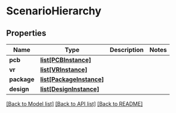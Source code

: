 # ScenarioHierarchy

## Properties
Name | Type | Description | Notes
------------ | ------------- | ------------- | -------------
**pcb** | [**list[PCBInstance]**](PCBInstance.md) |  | 
**vr** | [**list[VRInstance]**](VRInstance.md) |  | 
**package** | [**list[PackageInstance]**](PackageInstance.md) |  | 
**design** | [**list[DesignInstance]**](DesignInstance.md) |  | 

[[Back to Model list]](../README.md#documentation-for-models) [[Back to API list]](../README.md#documentation-for-api-endpoints) [[Back to README]](../README.md)


